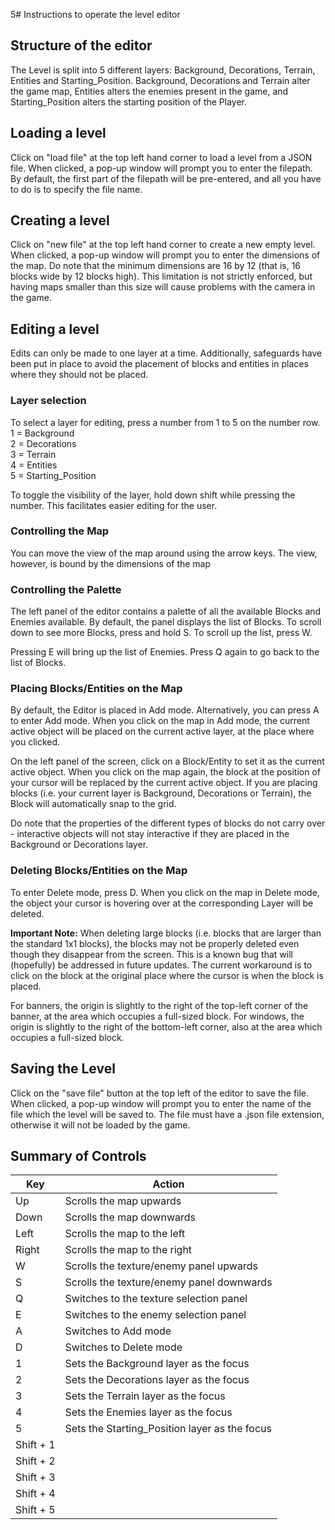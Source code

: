5# Instructions to operate the level editor  
## Structure of the editor  
The Level is split into 5 different layers: Background, 
Decorations, Terrain, Entities and Starting_Position. 
Background, Decorations and Terrain alter the game map, 
Entities alters the enemies present in the game, and 
Starting_Position alters the starting position of the Player.  
  
## Loading a level  
Click on "load file" at the top left hand corner to load a 
level from a JSON file. When clicked, a pop-up window will 
prompt you to enter the filepath. By default, the first part 
of the filepath will be pre-entered, and all you have to do 
is to specify the file name.  

## Creating a level  
Click on "new file" at the top left hand corner to create a 
new empty level. When clicked, a pop-up window will prompt 
you to enter the dimensions of the map. Do note that 
the minimum dimensions are 16 by 12 (that is, 16 blocks wide 
by 12 blocks high). This limitation is not strictly enforced, 
but having maps smaller than this size will cause problems 
with the camera in the game.  

## Editing a level  
Edits can only be made to one layer at a time. Additionally, 
safeguards have been put in place to avoid the placement of 
blocks and entities in places where they should not be placed.  
  
### Layer selection  
To select a layer for editing, press a number from 1 to 5 on the 
number row.  
1 = Background  
2 = Decorations  
3 = Terrain  
4 = Entities  
5 = Starting_Position

To toggle the visibility of the layer, hold down shift while 
pressing the number. This facilitates easier editing for the user.  

### Controlling the Map  
You can move the view of the map around using the arrow keys. 
The view, however, is bound by the dimensions of the map  

### Controlling the Palette  
The left panel of the editor contains a palette of all the 
available Blocks and Enemies available. By default, the 
panel displays the list of Blocks. To scroll down to see 
more Blocks, press and hold S. To scroll up the list, press 
W.  

Pressing E will bring up the list of Enemies. Press Q again 
to go back to the list of Blocks.
### Placing Blocks/Entities on the Map  
By default, the Editor is placed in Add mode. Alternatively, 
you can press A to enter Add mode. When you click 
on the map in Add mode, the current active object will be 
placed on the current active layer, at the place where you 
clicked.  

On the left panel of the screen, click on a Block/Entity to set 
it as the current active object. When you click on the map again, 
the block at the position of your cursor will be replaced 
by the current active object. If you are placing blocks (i.e. 
your current layer is Background, Decorations or Terrain), 
the Block will automatically snap to the grid.  
  
Do note that the properties of the different types of 
blocks do not carry over - interactive objects will not stay 
interactive if they are placed in the Background or Decorations 
layer.  
  
### Deleting Blocks/Entities on the Map  
To enter Delete mode, press D. When you click on the map 
in Delete mode, the object your cursor is hovering over 
at the corresponding Layer will be deleted.  

**Important Note:** When deleting large blocks (i.e. blocks 
that are larger than the standard 1x1 blocks), the blocks 
may not be properly deleted even though they disappear 
from the screen. This is a known bug that will (hopefully) 
be addressed in future updates. The current workaround 
is to click on the block at the original place where the 
cursor is when the block is placed.  

For banners, the origin is slightly to the right of the 
top-left corner of the banner, at the area which occupies 
a full-sized block. For windows, the origin is slightly 
to the right of the bottom-left corner, also at the area 
which occupies a full-sized block.

## Saving the Level  
Click on the "save file" button at the top left of the 
editor to save the file. When clicked, a pop-up window 
will prompt you to enter the name of the file which the 
level will be saved to. The file must have a .json file 
extension, otherwise it will not be loaded by the game.

## Summary of Controls  
|Key      |Action   |
|---------|---------|
|Up       |Scrolls the map upwards|
|Down     |Scrolls the map downwards|
|Left     |Scrolls the map to the left|
|Right    |Scrolls the map to the right|
|W        |Scrolls the texture/enemy panel upwards|
|S        |Scrolls the texture/enemy panel downwards|
|Q        |Switches to the texture selection panel|
|E        |Switches to the enemy selection panel|
|A        |Switches to Add mode|
|D        |Switches to Delete mode|
|1        |Sets the Background layer as the focus|
|2        |Sets the Decorations layer as the focus|
|3        |Sets the Terrain layer as the focus|
|4        |Sets the Enemies layer as the focus|
|5        |Sets the Starting_Position layer as the focus|
|Shift + 1||
|Shift + 2||
|Shift + 3||
|Shift + 4||
|Shift + 5||


